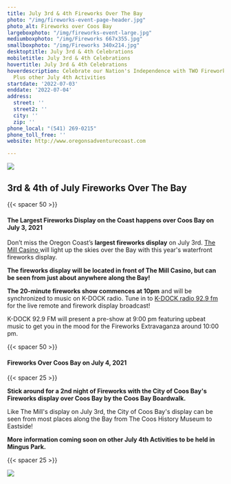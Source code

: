 ```yaml
---
title: July 3rd & 4th Fireworks Over The Bay
photo: "/img/fireworks-event-page-header.jpg"
photo_alt: Fireworks over Coos Bay
largeboxphoto: "/img/fireworks-event-large.jpg"
mediumboxphoto: "/img/Fireworks 667x355.jpg"
smallboxphoto: "/img/Fireworks 340x214.jpg"
desktoptitle: July 3rd & 4th Celebrations
mobiletitle: July 3rd & 4th Celebrations
hovertitle: July 3rd & 4th Celebrations
hoverdescription: Celebrate our Nation's Independence with TWO Fireworks displays!
  Plus other July 4th Activities
startdate: '2022-07-03'
enddate: '2022-07-04'
address:
  street: ''
  street2: ''
  city: ''
  zip: ''
phone_local: "(541) 269-0215"
phone_toll_free: ''
website: http://www.oregonsadventurecoast.com

---
```

![](/img/4th-of-july-fireworks-coos-bay-674x447.jpg)

## 3rd & 4th of July Fireworks Over The Bay

{{< spacer 50 >}}

#### The Largest Fireworks Display on the Coast happens over Coos Bay on July 3, 2021

Don’t miss the Oregon Coast’s **largest fireworks display** on July 3rd. [The Mill Casino ](https://www.themillcasino.com/)will light up the skies over the Bay with this year's waterfront fireworks display. 

**The fireworks display will be located in front of The Mill Casino, but can be seen from just about anywhere along the Bay!**

**The 20-minute fireworks show commences at 10pm** and will be synchronized to music on K-DOCK radio.  Tune in to [K-DOCK radio 92.9 fm](https://kdockfm.com/) for the live remote and firework display broadcast!

K-DOCK 92.9 FM will present a pre-show at 9:00 pm featuring upbeat music to get you in the mood for the Fireworks Extravaganza around 10:00 pm.

{{< spacer 50 >}}

#### Fireworks Over Coos Bay on July 4, 2021

{{< spacer 25 >}}

**Stick around for a 2nd night of Fireworks with the City of Coos Bay's Fireworks display over Coos Bay by the Coos Bay Boardwalk.** 

Like The Mill's display on July 3rd, the City of Coos Bay's display can be seen from most places along the Bay from The Coos History Museum to Eastside!

**More information coming soon on other July 4th Activities to be held in Mingus Park.**

{{< spacer 25 >}}

![](/img/06-08-18-fireworks-at-the-mill.jpg)
